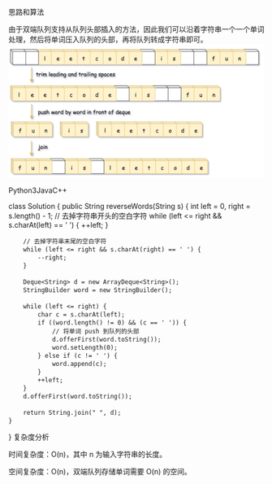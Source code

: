 思路和算法

由于双端队列支持从队列头部插入的方法，因此我们可以沿着字符串一个一个单词处理，然后将单词压入队列的头部，再将队列转成字符串即可。
![img.png](img.png)


Python3JavaC++

class Solution {
public String reverseWords(String s) {
int left = 0, right = s.length() - 1;
// 去掉字符串开头的空白字符
while (left <= right && s.charAt(left) == ' ') {
++left;
}

        // 去掉字符串末尾的空白字符
        while (left <= right && s.charAt(right) == ' ') {
            --right;
        }

        Deque<String> d = new ArrayDeque<String>();
        StringBuilder word = new StringBuilder();
        
        while (left <= right) {
            char c = s.charAt(left);
            if ((word.length() != 0) && (c == ' ')) {
                // 将单词 push 到队列的头部
                d.offerFirst(word.toString());
                word.setLength(0);
            } else if (c != ' ') {
                word.append(c);
            }
            ++left;
        }
        d.offerFirst(word.toString());

        return String.join(" ", d);
    }
}
复杂度分析

时间复杂度：O(n)，其中 n 为输入字符串的长度。

空间复杂度：O(n)，双端队列存储单词需要 O(n) 的空间。
